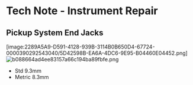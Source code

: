 # Tech Note - Instrument Repair

## Pickup System End Jacks

[image:2289A5A9-D591-4128-939B-3114B0B650D4-67724-0000390292543040/5D42598B-EA6A-4DC6-9E95-B04460E04452.png]![b088664ad4ee83157a66c194ba89fbfe.png](../../_resources/b088664ad4ee83157a66c194ba89fbfe.png)

- Std 9.3mm
- Metric 8.3mm